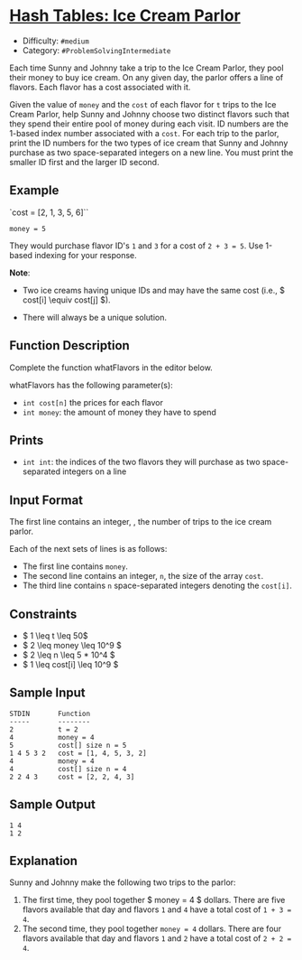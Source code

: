 # [Hash Tables: Ice Cream Parlor](https://www.hackerrank.com/challenges/ctci-ice-cream-parlor)

- Difficulty:  `#medium`
- Category: `#ProblemSolvingIntermediate`

Each time Sunny and Johnny take a trip to the Ice Cream Parlor,
they pool their money to buy ice cream.
On any given day, the parlor offers a line of flavors.
Each flavor has a cost associated with it.

Given the value of `money` and the `cost` of each flavor for `t`
trips to the Ice Cream Parlor, help Sunny and Johnny choose two
distinct flavors such that they spend their entire pool of money during each visit.
ID numbers are the 1-based index number associated with a `cost`.
For each trip to the parlor, print the ID numbers for the two
types of ice cream that Sunny and Johnny purchase as
two space-separated integers on a new line. You must print the smaller
ID first and the larger ID second.

## Example

`cost = [2, 1, 3, 5, 6]``

`money = 5`

They would purchase flavor ID's `1` and `3` for a cost of `2 + 3 = 5`.
Use 1-based indexing for your response.

**Note**:

- Two ice creams having unique IDs  and  may have the same cost
(i.e., $ cost[i] \equiv cost[j] $).

- There will always be a unique solution.

## Function Description

Complete the function whatFlavors in the editor below.

whatFlavors has the following parameter(s):

- `int cost[n]` the prices for each flavor
- `int money`: the amount of money they have to spend

## Prints

- `int int`: the indices of the two flavors they will purchase as
    two space-separated integers on a line

## Input Format

The first line contains an integer, , the number of trips to the ice cream parlor.

Each of the next  sets of  lines is as follows:

- The first line contains `money`.
- The second line contains an integer, `n`, the size of the array `cost`.
- The third line contains `n` space-separated integers denoting the `cost[i]`.

## Constraints

- $ 1 \leq t \leq 50$
- $ 2 \leq money \leq 10^9 $
- $ 2 \leq n \leq 5 * 10^4 $
- $ 1 \leq cost[i] \leq 10^9 $

## Sample Input

```text
STDIN       Function
-----       --------
2           t = 2
4           money = 4
5           cost[] size n = 5
1 4 5 3 2   cost = [1, 4, 5, 3, 2]
4           money = 4
4           cost[] size n = 4
2 2 4 3     cost = [2, 2, 4, 3]
```

## Sample Output

```text
1 4
1 2
```

## Explanation

Sunny and Johnny make the following two trips to the parlor:

1. The first time, they pool together $ money = 4 $ dollars.
    There are five flavors available that day and
    flavors `1` and `4` have a total cost of `1 + 3 = 4`.
2. The second time, they pool together `money = 4` dollars.
    There are four flavors available that day and
    flavors `1` and `2` have a total cost of `2 + 2 = 4`.
